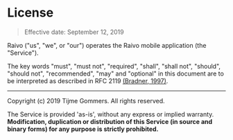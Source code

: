 # License

> Effective date: September 12, 2019

Raivo ("us", "we", or "our") operates the Raivo mobile application (the "Service").

The key words "must", "must not", "required", "shall", "shall not", "should", "should not", "recommended", "may" and "optional" in this document are to be interpreted as described in RFC 2119 [(Bradner, 1997)](https://www.ietf.org/rfc/rfc2119.txt).

---

Copyright (c) 2019 Tijme Gommers. All rights reserved.

The Service is provided 'as-is', without any express or implied warranty. **Modification, duplication or distribution of this Service (in source and binary forms) for any purpose is strictly prohibited.**
